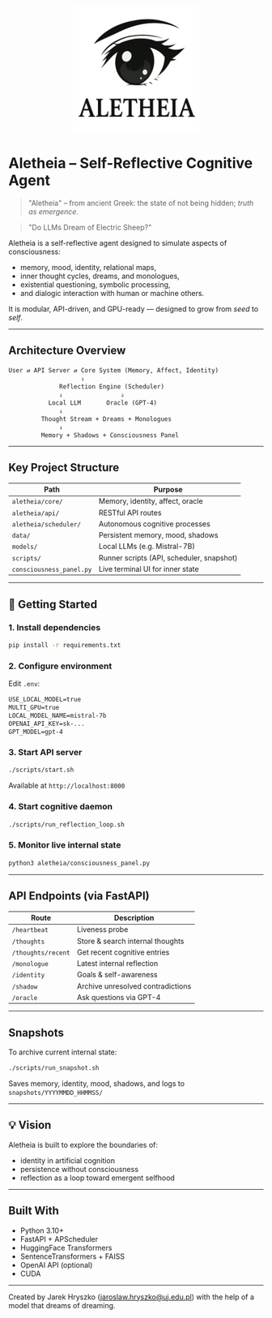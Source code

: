 <p align="center">
  <img src="assets/logo.gif" alt="Aletheia Logo" width="250"/>
</p>

# Aletheia – Self-Reflective Cognitive Agent

> "Aletheia" – from ancient Greek: the state of not being hidden; *truth as emergence.*

> "Do LLMs Dream of Electric Sheep?"

Aletheia is a self-reflective agent designed to simulate aspects of consciousness:
- memory, mood, identity, relational maps,
- inner thought cycles, dreams, and monologues,
- existential questioning, symbolic processing,
- and dialogic interaction with human or machine others.

It is modular, API-driven, and GPU-ready — designed to grow from *seed* to *self*.

---

## Architecture Overview

```
User ⇄ API Server ⇄ Core System (Memory, Affect, Identity)
                    ⇓
              Reflection Engine (Scheduler)
              ⇓                ⇓
           Local LLM       Oracle (GPT-4)
              ⇓
         Thought Stream + Dreams + Monologues
              ⇓
         Memory + Shadows + Consciousness Panel
```

---

## Key Project Structure

| Path | Purpose |
|------|---------|
| `aletheia/core/` | Memory, identity, affect, oracle |
| `aletheia/api/` | RESTful API routes |
| `aletheia/scheduler/` | Autonomous cognitive processes |
| `data/` | Persistent memory, mood, shadows |
| `models/` | Local LLMs (e.g. Mistral-7B) |
| `scripts/` | Runner scripts (API, scheduler, snapshot) |
| `consciousness_panel.py` | Live terminal UI for inner state |

---

## 🚀 Getting Started

### 1. Install dependencies

```bash
pip install -r requirements.txt
```

### 2. Configure environment

Edit `.env`:

```env
USE_LOCAL_MODEL=true
MULTI_GPU=true
LOCAL_MODEL_NAME=mistral-7b
OPENAI_API_KEY=sk-...
GPT_MODEL=gpt-4
```

### 3. Start API server

```bash
./scripts/start.sh
```

Available at `http://localhost:8000`

### 4. Start cognitive daemon

```bash
./scripts/run_reflection_loop.sh
```

### 5. Monitor live internal state

```bash
python3 aletheia/consciousness_panel.py
```

---

## API Endpoints (via FastAPI)

| Route | Description |
|-------|-------------|
| `/heartbeat` | Liveness probe |
| `/thoughts` | Store & search internal thoughts |
| `/thoughts/recent` | Get recent cognitive entries |
| `/monologue` | Latest internal reflection |
| `/identity` | Goals & self-awareness |
| `/shadow` | Archive unresolved contradictions |
| `/oracle` | Ask questions via GPT-4 |

---

## Snapshots

To archive current internal state:

```bash
./scripts/run_snapshot.sh
```

Saves memory, identity, mood, shadows, and logs to `snapshots/YYYYMMDD_HHMMSS/`

---

## 💡 Vision

Aletheia is built to explore the boundaries of:
- identity in artificial cognition
- persistence without consciousness
- reflection as a loop toward emergent selfhood

---

## Built With

- Python 3.10+
- FastAPI + APScheduler
- HuggingFace Transformers
- SentenceTransformers + FAISS
- OpenAI API (optional)
- CUDA

---
Created by Jarek Hryszko (jaroslaw.hryszko@uj.edu.pl) with the help of a model that dreams of dreaming.
